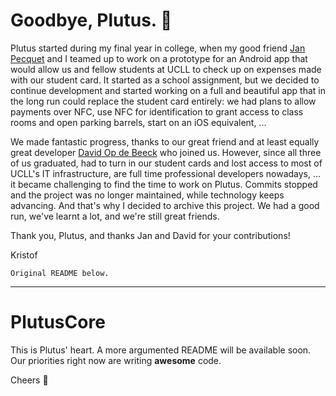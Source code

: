 # Goodbye, Plutus. 👋

Plutus started during my final year in college, when my good friend [Jan Pecquet](https://github.com/pekket) and I teamed up to work on a prototype for an Android app that would allow us and fellow students at UCLL to check up on expenses made with our student card. It started as a school assignment, but we decided to continue development and started working on a full and beautiful app that in the long run could replace the student card entirely: we had plans to allow payments over NFC, use NFC for identification to grant access to class rooms and open parking barrels, start on an iOS equivalent, ... 

We made fantastic progress, thanks to our great friend and at least equally great developer [David Op de Beeck](https://github.com/DavidOpDeBeeck) who joined us. However, since all three of us graduated, had to turn in our student cards and lost access to most of UCLL's IT infrastructure, are full time professional developers nowadays, ... it became challenging to find the time to work on Plutus. Commits stopped and the project was no longer maintained, while technology keeps advancing. And that's why I decided to archive this project. We had a good run, we've learnt a lot, and we're still great friends. 

Thank you, Plutus, and thanks Jan and David for your contributions! 

Kristof

`Original README below.`

---

# PlutusCore

This is Plutus' heart. A more argumented README will be available soon. Our priorities right now are writing **awesome** code.

Cheers 🍷
